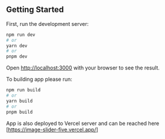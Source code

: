 ## Getting Started

First, run the development server:

```bash
npm run dev
# or
yarn dev
# or
pnpm dev
```

Open [http://localhost:3000](http://localhost:3000) with your browser to see the result.

To building app please run:

```bash
npm run build
# or
yarn build
# or
pnpm build
```

App is also deployed to Vercel server and can be reached here
[https://image-slider-five.vercel.app/]